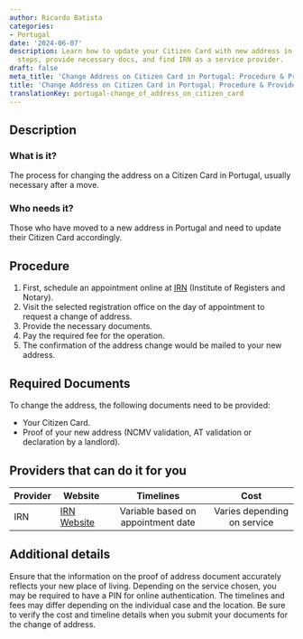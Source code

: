 ```yaml
---
author: Ricardo Batista
categories:
- Portugal
date: '2024-06-07'
description: Learn how to update your Citizen Card with new address in Portugal. Follow
  steps, provide necessary docs, and find IRN as a service provider.
draft: false
meta_title: 'Change Address on Citizen Card in Portugal: Procedure & Providers'
title: 'Change Address on Citizen Card in Portugal: Procedure & Providers'
translationKey: portugal-change_of_address_on_citizen_card
---
```



## Description
### What is it?
The process for changing the address on a Citizen Card in Portugal, usually necessary after a move.
### Who needs it?
Those who have moved to a new address in Portugal and need to update their Citizen Card accordingly.

## Procedure
1. First, schedule an appointment online at [IRN](https://agendamento.irn.justica.gov.pt/menu) (Institute of Registers and Notary).
2. Visit the selected registration office on the day of appointment to request a change of address.
3. Provide the necessary documents.
4. Pay the required fee for the operation.
5. The confirmation of the address change would be mailed to your new address.

## Required Documents
To change the address, the following documents need to be provided:
- Your Citizen Card.
- Proof of your new address (NCMV validation, AT validation or declaration by a landlord).
  
## Providers that can do it for you

| Provider        |     Website     |     Timelines    |       Cost      |
| --------------- | --------------- |  :-------------: | :-------------: |
| IRN      | [IRN Website](https://www.irn.justica.gov.pt/)       |     Variable based on appointment date   |    Varies depending on service      |

## Additional details
Ensure that the information on the proof of address document accurately reflects your new place of living. Depending on the service chosen, you may be required to have a PIN for online authentication. 
The timelines and fees may differ depending on the individual case and the location. Be sure to verify the cost and timeline details when you submit your documents for the change of address.